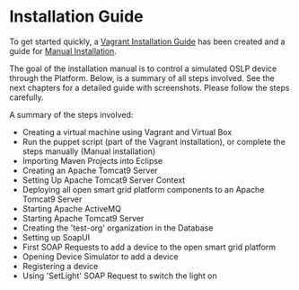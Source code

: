 <!--
SPDX-FileCopyrightText: Contributors to the GXF project

SPDX-License-Identifier: Apache-2.0
-->

# Installation Guide

To get started quickly, a [Vagrant Installation Guide](installation/setup-vm-vagrant.md) has been created and a guide for [Manual Installation](installation/manualinstallation.md).

The goal of the installation manual is to control a simulated OSLP device through the Platform. Below, is a summary of all steps involved. See the next chapters for a detailed guide with screenshots. Please follow the steps carefully.

A summary of the steps involved:

* Creating a virtual machine using Vagrant and Virtual Box
* Run the puppet script \(part of the Vagrant installation\), or complete the steps manually \(Manual installation\)
* Importing Maven Projects into Eclipse
* Creating an Apache Tomcat9 Server
* Setting Up Apache Tomcat9 Server Context
* Deploying all open smart grid platform components to an Apache Tomcat9 Server
* Starting Apache ActiveMQ
* Starting Apache Tomcat9 Server
* Creating the 'test-org' organization in the Database
* Setting up SoapUI
* First SOAP Requests to add a device to the open smart grid platform
* Opening Device Simulator to add a device
* Registering a device
* Using 'SetLight' SOAP Request to switch the light on

